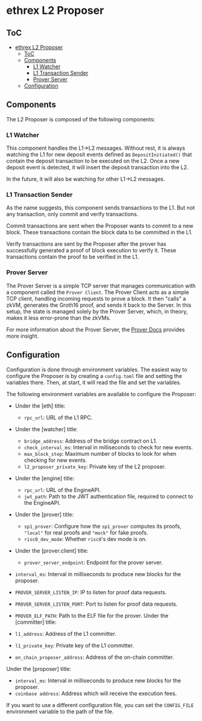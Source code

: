 # ethrex L2 Proposer

## ToC

- [ethrex L2 Proposer](#ethrex-l2-proposer)
  - [ToC](#toc)
  - [Components](#components)
    - [L1 Watcher](#l1-watcher)
    - [L1 Transaction Sender](#l1-transaction-sender)
    - [Prover Server](#prover-server)
  - [Configuration](#configuration)

## Components

The L2 Proposer is composed of the following components:

### L1 Watcher

This component handles the L1->L2 messages. Without rest, it is always watching the L1 for new deposit events defined as `DepositInitiated()` that contain the deposit transaction to be executed on the L2. Once a new deposit event is detected, it will insert the deposit transaction into the L2.

In the future, it will also be watching for other L1->L2 messages.

### L1 Transaction Sender

As the name suggests, this component sends transactions to the L1. But not any transaction, only commit and verify transactions.

Commit transactions are sent when the Proposer wants to commit to a new block. These transactions contain the block data to be committed in the L1.

Verify transactions are sent by the Proposer after the prover has successfully generated a proof of block execution to verify it. These transactions contain the proof to be verified in the L1.

### Prover Server

The Prover Server is a simple TCP server that manages communication with a component called the `Prover Client`. The Prover Client acts as a simple TCP client, handling incoming requests to prove a block. It then "calls" a zkVM, generates the Groth16 proof, and sends it back to the Server. In this setup, the state is managed solely by the Prover Server, which, in theory, makes it less error-prone than the zkVMs.

For more information about the Prover Server, the [Prover Docs](./prover.md) provides more insight.

## Configuration

Configuration is done through environment variables. The easiest way to configure the Proposer is by creating a `config.toml` file and setting the variables there. Then, at start, it will read the file and set the variables.

The following environment variables are available to configure the Proposer:

- Under the [eth] title:
    - `rpc_url`: URL of the L1 RPC.

- Under the [watcher] title:
    - `bridge_address`: Address of the bridge contract on L1.
    - `check_interval_ms`: Interval in milliseconds to check for new events.
    - `max_block_step`: Maximum number of blocks to look for when checking for new events.
    - `l2_proposer_private_key`: Private key of the L2 proposer.
- Under the [engine] title:
    - `rpc_url`: URL of the EngineAPI.
    - `jwt_path`: Path to the JWT authentication file, required to connect to the EngineAPI.
- Under the [prover] title:
    - `sp1_prover`: Configure how the `sp1_prover` computes its proofs, `"local"` for real proofs and `"mock"` for fake proofs.
    - `risc0_dev_mode`: Whether `risc0`'s dev mode is on.
- Under the [prover.client] title:
    - `prover_server_endpoint`: Endpoint for the prover server.
- `interval_ms`: Interval in milliseconds to produce new blocks for the proposer.
- `PROVER_SERVER_LISTEN_IP`: IP to listen for proof data requests.
- `PROVER_SERVER_LISTEN_PORT`: Port to listen for proof data requests.
- `PROVER_ELF_PATH`: Path to the ELF file for the prover.
Under the [committer] title:
- `l1_address`: Address of the L1 committer.
- `l1_private_key`: Private key of the L1 committer.
- `on_chain_proposer_address`: Address of the on-chain committer.

Under the [proposer] title:
- `interval_ms`: Interval in milliseconds to produce new blocks for the proposer.
- `coinbase address`: Address which will receive the execution fees.

If you want to use a different configuration file, you can set the `CONFIG_FILE` environment variable to the path of the file.
